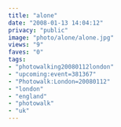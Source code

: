 ```yaml
---
title: "alone"
date: "2008-01-13 14:04:12"
privacy: "public"
image: "photo/alone/alone.jpg"
views: "9"
faves: "0"
tags:
- "photowalking20080112london"
- "upcoming:event=381367"
- "Photowalk:London=20080112"
- "london"
- "england"
- "photowalk"
- "uk"
---
```


